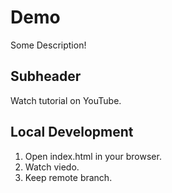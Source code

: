# Demo

Some Description!

## Subheader

Watch tutorial on YouTube.

## Local Development

1. Open index.html in your browser.
2. Watch viedo.
3. Keep remote branch.